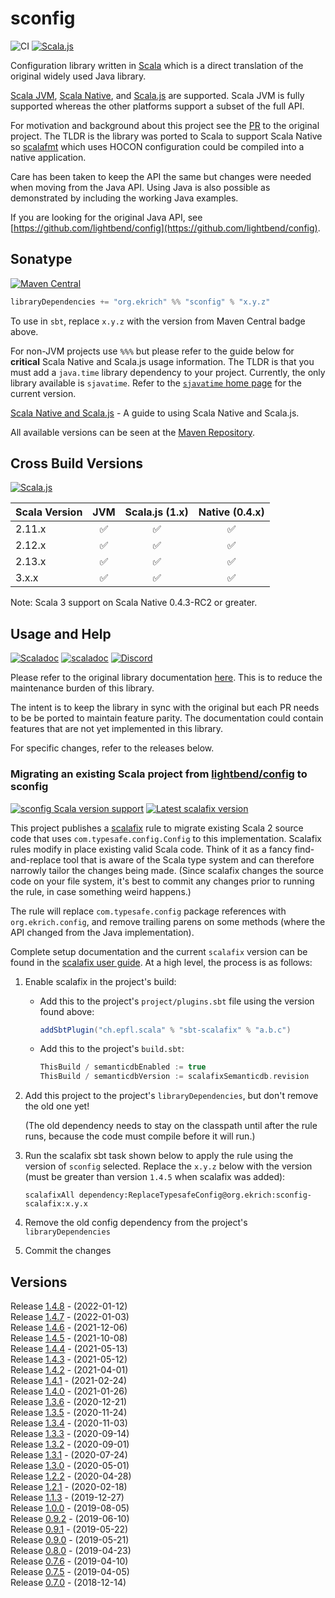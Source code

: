 # sconfig
![CI](https://github.com/ekrich/sconfig/workflows/CI/badge.svg)
[![Scala.js](https://www.scala-js.org/assets/badges/scalajs-1.0.0.svg)](https://www.scala-js.org)

Configuration library written in [Scala](https://www.scala-lang.org/) which is a direct translation 
of the original widely used Java library.

[Scala JVM](https://www.scala-lang.org/), [Scala Native](https://scala-native.readthedocs.io/), and [Scala.js](https://www.scala-js.org/)
are supported. Scala JVM is fully supported whereas the other platforms support a subset of the full API.

For motivation and background about this project see the [PR](https://github.com/lightbend/config/pull/600) 
to the original project. The TLDR is the library was ported to Scala to support Scala Native so
[scalafmt](https://scalameta.org/scalafmt/) which uses HOCON configuration could be compiled into
a native application.

Care has been taken to keep the API the same but changes were needed when moving from the Java API.
Using Java is also possible as demonstrated by including the working Java examples.

If you are looking for the original Java API, see
[https://github.com/lightbend/config](https://github.com/lightbend/config).


## Sonatype
[![Maven Central](https://img.shields.io/maven-central/v/org.ekrich/sconfig_2.11.svg)](https://maven-badges.herokuapp.com/maven-central/org.ekrich/sconfig_2.11)

```scala
libraryDependencies += "org.ekrich" %% "sconfig" % "x.y.z"
```

To use in `sbt`, replace `x.y.z` with the version from Maven Central badge above.

For non-JVM projects use `%%%` but please refer to the guide below for **critical** Scala Native and Scala.js usage information. The TLDR is that you must add a `java.time` library dependency to your project. Currently, the only library available is `sjavatime`. Refer to the [`sjavatime` home page](https://github.com/ekrich/sjavatime) for the current version.

[Scala Native and Scala.js](docs/SCALA-NATIVE.md) - A guide to using Scala Native and Scala.js.

All available versions can be seen at the [Maven Repository](https://mvnrepository.com/artifact/org.ekrich/sconfig).

## Cross Build Versions
[![Scala.js](https://www.scala-js.org/assets/badges/scalajs-1.0.0.svg)](https://www.scala-js.org)

| Scala Version          | JVM | Scala.js (1.x)        | Native (0.4.x) |
| ---------------------- | :-: | :-------------------: | :------------: |
| 2.11.x                 | ✅  |          ✅           |       ✅       |
| 2.12.x                 | ✅  |          ✅           |       ✅       |
| 2.13.x                 | ✅  |          ✅           |       ✅       |
| 3.x.x                  | ✅  |          ✅           |       ✅       |

Note: Scala 3 support on Scala Native 0.4.3-RC2 or greater.

## Usage and Help
[![Scaladoc](https://www.javadoc.io/badge/org.ekrich/sconfig_2.11.svg?label=scaladoc)](https://www.javadoc.io/doc/org.ekrich/sconfig_2.11)
[![scaladoc](https://javadoc.io/badge/org.ekrich/sconfig_3.svg?label=scaladoc3)](https://javadoc.io/doc/org.ekrich/sconfig_3)
[![Discord](https://img.shields.io/discord/633356833498595365.svg?label=&logo=discord&logoColor=ffffff&color=404244&labelColor=6A7EC2)](https://discord.gg/XSj6hQs)


Please refer to the original library documentation [here](https://github.com/lightbend/config).
This is to reduce the maintenance burden of this library.

The intent is to keep the library in sync with the original but each PR needs to be be ported
to maintain feature parity. The documentation could contain features that are not yet implemented
in this library.

For specific changes, refer to the releases below.

### Migrating an existing Scala project from [lightbend/config](https://github.com/lightbend/config) to sconfig

[![sconfig Scala version support](https://index.scala-lang.org/ekrich/sconfig/sconfig/latest.svg)](https://index.scala-lang.org/ekrich/sconfig/sconfig)
[![Latest scalafix version](https://index.scala-lang.org/scalacenter/scalafix/scalafix-core/latest.svg)](https://index.scala-lang.org/scalacenter/scalafix/scalafix-core)

This project publishes a [scalafix](https://scalacenter.github.io/scalafix/) rule to migrate 
existing Scala 2 source code that uses `com.typesafe.config.Config` to this implementation.
Scalafix rules modify in place existing valid Scala code. Think of it as a fancy find-and-replace
tool that is aware of the Scala type system and can therefore narrowly tailor the changes 
being made. (Since scalafix changes the source code on your file system, it's best to commit 
any changes prior to running the rule, in case something weird happens.)

The rule will replace `com.typesafe.config` package references with `org.ekrich.config`,
and remove trailing parens on some methods (where the API changed from the Java implementation).

Complete setup documentation and the current `scalafix` version can be found in the
[scalafix user guide](https://scalacenter.github.io/scalafix/docs/users/installation.html).
At a high level, the process is as follows:

1. Enable scalafix in the project's build:

    * Add this to the project's `project/plugins.sbt` file using the version found above:

        ```scala
        addSbtPlugin("ch.epfl.scala" % "sbt-scalafix" % "a.b.c")
        ```
    
    * Add this to the project's `build.sbt`:
    
        ```scala
        ThisBuild / semanticdbEnabled := true
        ThisBuild / semanticdbVersion := scalafixSemanticdb.revision
        ```
   
2. Add this project to the project's `libraryDependencies`, but don't remove the old one yet!
   
   (The old dependency needs to stay on the classpath until after the rule runs, because the 
   code must compile before it will run.)

3. Run the scalafix sbt task shown below to apply the rule using the version of `sconfig`
   selected. Replace the `x.y.z` below with the version (must be greater than version `1.4.5`
   when scalafix was added):

    ```
    scalafixAll dependency:ReplaceTypesafeConfig@org.ekrich:sconfig-scalafix:x.y.x
    ```
   
4. Remove the old config dependency from the project's `libraryDependencies`
5. Commit the changes

## Versions

Release [1.4.8](https://github.com/ekrich/sconfig/releases/tag/v1.4.8) - (2022-01-12)<br/>
Release [1.4.7](https://github.com/ekrich/sconfig/releases/tag/v1.4.7) - (2022-01-03)<br/>
Release [1.4.6](https://github.com/ekrich/sconfig/releases/tag/v1.4.6) - (2021-12-06)<br/>
Release [1.4.5](https://github.com/ekrich/sconfig/releases/tag/v1.4.5) - (2021-10-08)<br/>
Release [1.4.4](https://github.com/ekrich/sconfig/releases/tag/v1.4.4) - (2021-05-13)<br/>
Release [1.4.3](https://github.com/ekrich/sconfig/releases/tag/v1.4.3) - (2021-05-12)<br/>
Release [1.4.2](https://github.com/ekrich/sconfig/releases/tag/v1.4.2) - (2021-04-01)<br/>
Release [1.4.1](https://github.com/ekrich/sconfig/releases/tag/v1.4.1) - (2021-02-24)<br/>
Release [1.4.0](https://github.com/ekrich/sconfig/releases/tag/v1.4.0) - (2021-01-26)<br/>
Release [1.3.6](https://github.com/ekrich/sconfig/releases/tag/v1.3.6) - (2020-12-21)<br/>
Release [1.3.5](https://github.com/ekrich/sconfig/releases/tag/v1.3.5) - (2020-11-24)<br/>
Release [1.3.4](https://github.com/ekrich/sconfig/releases/tag/v1.3.4) - (2020-11-03)<br/>
Release [1.3.3](https://github.com/ekrich/sconfig/releases/tag/v1.3.3) - (2020-09-14)<br/>
Release [1.3.2](https://github.com/ekrich/sconfig/releases/tag/v1.3.2) - (2020-09-01)<br/>
Release [1.3.1](https://github.com/ekrich/sconfig/releases/tag/v1.3.1) - (2020-07-24)<br/>
Release [1.3.0](https://github.com/ekrich/sconfig/releases/tag/v1.3.0) - (2020-05-01)<br/>
Release [1.2.2](https://github.com/ekrich/sconfig/releases/tag/v1.2.2) - (2020-04-28)<br/>
Release [1.2.1](https://github.com/ekrich/sconfig/releases/tag/v1.2.1) - (2020-02-18)<br/>
Release [1.1.3](https://github.com/ekrich/sconfig/releases/tag/v1.1.3) - (2019-12-27)<br/>
Release [1.0.0](https://github.com/ekrich/sconfig/releases/tag/v1.0.0) - (2019-08-05)<br/>
Release [0.9.2](https://github.com/ekrich/sconfig/releases/tag/v0.9.2) - (2019-06-10)<br/>
Release [0.9.1](https://github.com/ekrich/sconfig/releases/tag/v0.9.1) - (2019-05-22)<br/>
Release [0.9.0](https://github.com/ekrich/sconfig/releases/tag/v0.9.0) - (2019-05-21)<br/>
Release [0.8.0](https://github.com/ekrich/sconfig/releases/tag/v0.8.0) - (2019-04-23)<br/>
Release [0.7.6](https://github.com/ekrich/sconfig/releases/tag/v0.7.6) - (2019-04-10)<br/>
Release [0.7.5](https://github.com/ekrich/sconfig/releases/tag/v0.7.5) - (2019-04-05)<br/>
Release [0.7.0](https://github.com/ekrich/sconfig/releases/tag/v0.7.0) - (2018-12-14)
